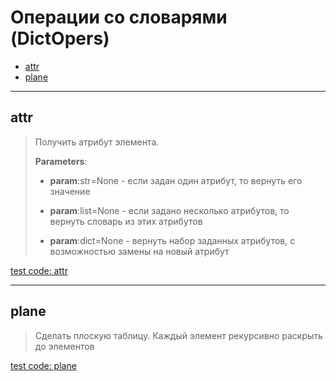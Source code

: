 # Операции со словарями (DictOpers)

- [attr](#attr)
- [plane](#plane)

---

## **attr**

>
> Получить атрибут элемента.
>
> **Parameters**:
>
> - **param**:str=None - если задан один атрибут, то вернуть его значение
>
> - **param**:list=None - если задано несколько атрибутов, то вернуть словарь из этих атрибутов
>
> - **param**:dict=None - вернуть набор заданных атрибутов, с возможностью замены на новый атрибут

[test code: attr](/tests/main/test_attr.py)

---

## **plane**

>
> Сделать плоскую таблицу. Каждый элемент рекурсивно раскрыть до элементов

[test code: plane](/tests/main/test_plane.py)
